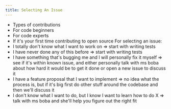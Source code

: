 ```yaml
---
title: Selecting An Issue
---
```


- Types of contributions
- For code beginners
- For code experts
- If it's your first time contributing to open source
  For selecting an issue:
- I totally don't know what I want to work on => start with writing tests
- I have never done any of this before => start with writing tests
- I have something that's bugging me and I will personally fix it myself => see if it's within known issue, and either personally talk with ms boba about how hard it would be to get it done or open a new issue to discuss it
- I have a feature proposal that I want to implement => no idea what the process is, but if it's big first do other stuff around the codebase and then we'll discuss it
- I don't know what I want to do, but I know I want to learn how to do X => talk with ms boba and she'll help you figure out the right fit
